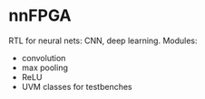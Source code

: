 # nnFPGA
RTL for neural nets: CNN, deep learning. Modules:
- convolution
- max pooling
- ReLU
- UVM classes for testbenches
